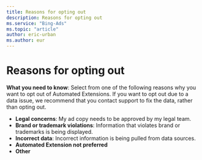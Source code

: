 ```yaml
---
title: Reasons for opting out
description: Reasons for opting out
ms.service: "Bing-Ads"
ms.topic: "article"
author: eric-urban
ms.author: eur
---
```


# Reasons for opting out

**What you need to know**: Select from one of the following reasons why you want to opt out of Automated Extensions. If you want to opt out due to a data issue, we recommend that you contact support to fix the data, rather than opting out.

- **Legal concerns**: My ad copy needs to be approved by my legal team.
- **Brand or trademark violations**: Information that violates brand or trademarks is being displayed.
- **Incorrect data**: Incorrect information is being pulled from data sources.
- **Automated Extension not preferred**
- **Other**


